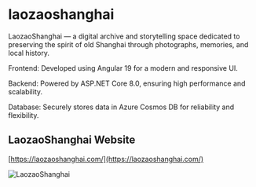 # laozaoshanghai
LaozaoShanghai — a digital archive and storytelling space dedicated to preserving the spirit of old Shanghai through photographs, memories, and local history.

Frontend: Developed using Angular 19 for a modern and responsive UI.

Backend: Powered by ASP.NET Core 8.0, ensuring high performance and scalability.

Database: Securely stores data in Azure Cosmos DB for reliability and flexibility.

## LaozaoShanghai Website
[https://laozaoshanghai.com/](https://laozaoshanghai.com/) 


![LaozaoShanghai](https://stlaoshanghaiprod.blob.core.windows.net/photos/laozaoshanghai_1.png)


